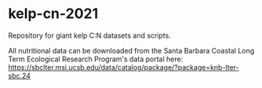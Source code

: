 # kelp-cn-2021
Repository for giant kelp C:N datasets and scripts.

All nutritional data can be downloaded from the Santa Barbara Coastal Long Term Ecological Research Program's data portal here:
https://sbclter.msi.ucsb.edu/data/catalog/package/?package=knb-lter-sbc.24
